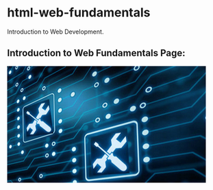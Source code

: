 # html-web-fundamentals
Introduction to Web Development.

## Introduction to Web Fundamentals Page:

<img src="./images/image1.jpg" alt="web fundamentals">
